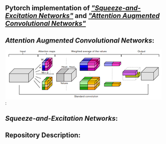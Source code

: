## Pytorch implementation of [*"Squeeze-and-Excitation Networks"*](https://arxiv.org/abs/1709.01507) and [*"Attention Augmented Convolutional Networks"*](https://arxiv.org/abs/1904.09925)

## *Attention Augmented Convolutional Networks*:
![*Attention Augmented Convolutional Networks*](https://github.com/tsmotlp/Attentions-on-Image/blob/master/aa.png):
## *Squeeze-and-Excitation Networks*:
## Repository Description:
